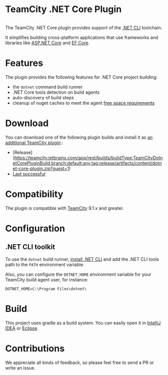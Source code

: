 # TeamCity .NET Core Plugin

<a href="https://teamcity.jetbrains.com/viewType.html?buildTypeId=TeamCityDotnetCorePluginBuild&guest=1"><img src="https://teamcity.jetbrains.com/app/rest/builds/buildType:(id:TeamCityDotnetCorePluginBuild)/statusIcon.svg" alt=""/></a>

The TeamCity .NET Core plugin provides support of the [.NET CLI](https://github.com/dotnet/cli) toolchain.

It simplifies building cross-platform applications that use frameworks and libraries like [ASP.NET Core](https://github.com/aspnet/Home) and [EF Core](https://github.com/aspnet/EntityFramework).

# Features

The plugin provides the following features for .NET Core project building:
* the `dotnet` command build runner
* .NET Core tools detection on build agents
* auto-discovery of build steps
* cleanup of nuget caches to meet the agent [free space requirements](https://confluence.jetbrains.com/display/TCDL/Free+disk+space)
 
# Download

You can download one of the following plugin builds and install it as [an additional TeamCity plugin](https://confluence.jetbrains.com/display/TCDL/Installing+Additional+Plugins).:
* [Release] (https://teamcity.jetbrains.com/app/rest/builds/buildType:TeamCityDotnetCorePluginBuild,branch:default:any,tag:release/artifacts/content/dotnet-core-plugin.zip?guest=1)
* [Last successful](https://teamcity.jetbrains.com/repository/download/TeamCityDotnetCorePluginBuild/.lastSuccessful/dotnet-core-plugin.zip?guest=1)

# Compatibility

The plugin is compatible with [TeamCity](https://www.jetbrains.com/teamcity/download/) 9.1.x and greater.

# Configuration

## .NET CLI toolkit

To use the `dotnet` build runner, [install .NET CLI](http://dotnet.github.io/getting-started/) and add the .NET CLI tools path to the `PATH` environment variable.

Also, you can configure the `DOTNET_HOME` environment variable for your TeamCity build agent user, for instance:

```
DOTNET_HOME=C:\Program Files\dotnet\
```

# Build

This project uses gradle as a build system. You can easily open it in [IntelliJ IDEA](https://www.jetbrains.com/idea/help/importing-project-from-gradle-model.html) or [Eclipse](http://gradle.org/eclipse/).

# Contributions

We appreciate all kinds of feedback, so please feel free to send a PR or write an issue.
